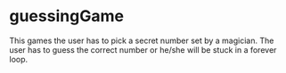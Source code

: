 # guessingGame
This games the user has to pick a secret number set by a magician. The user has to guess the correct number or he/she will be stuck in a forever loop.
